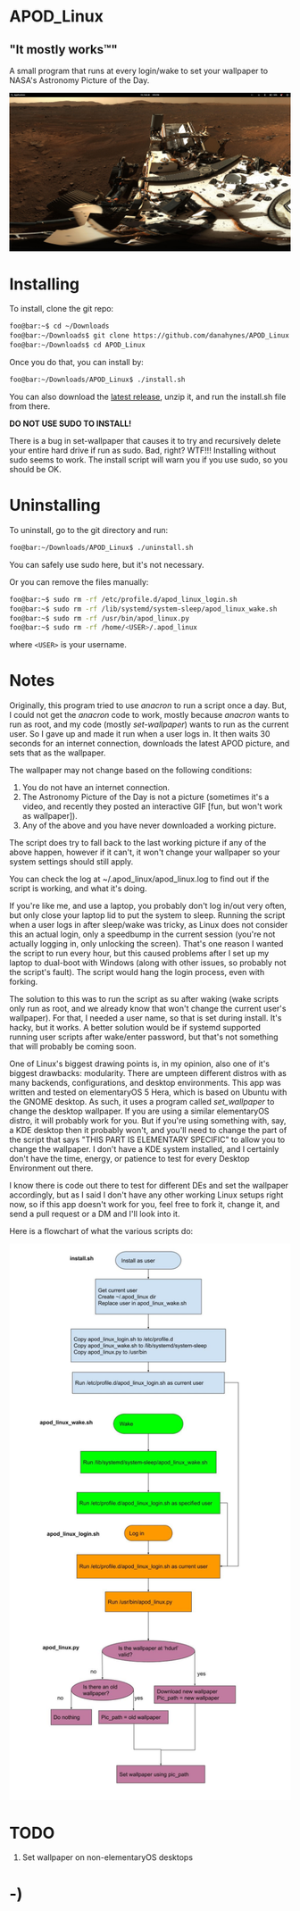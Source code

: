 <!----------------------------------------------------------------------------->
<!-- Filename: README.md                                       /          \  -->
<!-- Project : APOD_Linux                                     |     ()     | -->
<!-- Date    : 02/21/2019                                     |            | -->
<!-- Author  : Dana Hynes                                     |   \____/   | -->
<!-- License : WTFPLv2                                         \          /  -->
<!----------------------------------------------------------------------------->

# APOD_Linux
## "It mostly works™"

A small program that runs at every login/wake to set your wallpaper to NASA's
Astronomy Picture of the Day.

![](screenshot.png)

# Installing

To install, clone the git repo:
```bash
foo@bar:~$ cd ~/Downloads
foo@bar:~/Downloads$ git clone https://github.com/danahynes/APOD_Linux
foo@bar:~/Downloads$ cd APOD_Linux
```

Once you do that, you can install by:
```bash
foo@bar:~/Downloads/APOD_Linux$ ./install.sh
```
You can also download the
[latest release](http://github.com/danahynes/APOD_Linux/releases/latest), unzip
it, and run the install.sh file from there.

**DO NOT USE SUDO TO INSTALL!**

There is a bug in set-wallpaper that causes it to try and recursively delete
your entire hard drive if run as sudo. Bad, right? WTF!!! Installing without
sudo seems to work. The install script will warn you if you use sudo, so you
should be OK.

# Uninstalling

To uninstall, go to the git directory and run:
```bash
foo@bar:~/Downloads/APOD_Linux$ ./uninstall.sh
```
You can safely use sudo here, but it's not necessary.

Or you can remove the files manually:
```bash
foo@bar:~$ sudo rm -rf /etc/profile.d/apod_linux_login.sh
foo@bar:~$ sudo rm -rf /lib/systemd/system-sleep/apod_linux_wake.sh
foo@bar:~$ sudo rm -rf /usr/bin/apod_linux.py
foo@bar:~$ sudo rm -rf /home/<USER>/.apod_linux
```

where ```<USER>``` is your username.

# Notes

Originally, this program tried to use *anacron* to run a script once a day. But,
I could not get the *anacron* code to work, mostly because *anacron* wants to
run as root, and  my code (mostly *set-wallpaper*) wants to run as the current
user. So I gave up and made it run when a user logs in. It then waits 30 seconds
for an internet connection, downloads the latest APOD picture, and sets that as
the wallpaper.

The wallpaper may not change based on the following conditions:
1. You do not have an internet connection.
2. The Astronomy Picture of the Day is not a picture (sometimes it's a video,
and recently they posted an interactive GIF [fun, but won't work as wallpaper]).
3. Any of the above and you have never downloaded a working picture.

The script does try to fall back to the last working picture if any of the above
happen, however if it can't, it won't change your wallpaper so your system
settings should still apply.

You can check the log at ~/.apod_linux/apod_linux.log to find out if the script
is working, and what it's doing.

If you're like me, and use a laptop, you probably don't log in/out very often,
but only close your laptop lid to put the system to sleep. Running the script
when a user logs in after sleep/wake was tricky, as Linux does not consider this
an actual login, only a speedbump in the current session (you're not actually
logging in, only unlocking the screen). That's one reason I wanted the script to
run every hour, but this caused problems after I set up my laptop to dual-boot
with Windows (along with other issues, so probably not the script's fault). The
script would hang the login process, even with forking.

The solution to this was to run the script as su after waking (wake scripts only
run as root, and we already know that won't change the current user's
wallpaper). For that, I needed a user name, so that is set during install. It's
hacky, but it works. A better solution would be if systemd supported running
user scripts after wake/enter password, but that's not something that will
probably be coming soon.

One of Linux's biggest drawing points is, in my opinion, also one of it's
biggest drawbacks: modularity. There are umpteen different distros with as many
backends, configurations, and desktop environments. This app was written and
tested on elementaryOS 5 Hera, which is based on Ubuntu with the GNOME desktop.
As such, it uses a program called *set_wallpaper* to change the desktop
wallpaper. If you are using a similar elementaryOS distro, it will probably work
for you. But if you're using something with, say, a KDE desktop then it probably
won't, and you'll need to change the part of the script that says "THIS PART IS
ELEMENTARY SPECIFIC" to allow you to change the wallpaper. I don't have a KDE
system installed, and I certainly don't have the time, energy, or patience to
test for every Desktop Environment out there.

I know there is code out there to test for different DEs and set the wallpaper
accordingly, but as I said I don't have any other working Linux setups right
now, so if this app doesn't work for you, feel free to fork it, change it, and
send a pull request or a DM and I'll look into it.

Here is a flowchart of what the various scripts do:

![](flow.jpg)

# TODO

1. Set wallpaper on non-elementaryOS desktops

# -)
